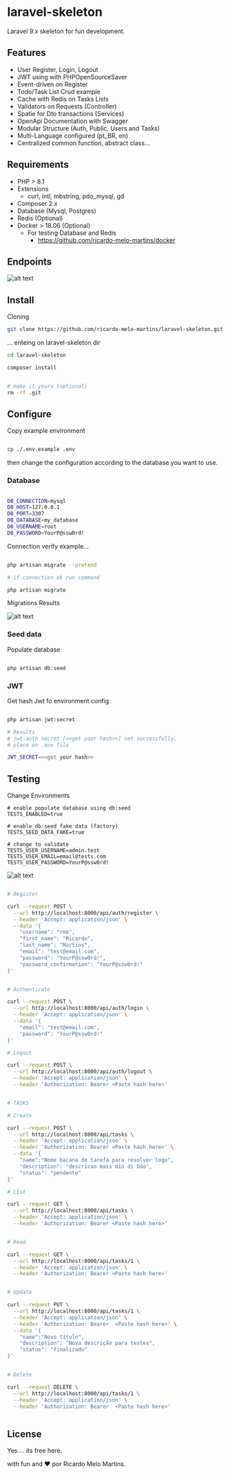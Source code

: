 # laravel-skeleton

Laravel 9.x skeleton for fun development.

## Features

- User Register, Login, Logout
- JWT using with PHPOpenSourceSaver
- Event-driven on Register
- Todo/Task List Crud example
- Cache with Redis on Tasks Lists
- Validators on Requests (Controller)
- Spatie for Dto transactions (Services)
- OpenApi Documentation with Swagger
- Modular Structure (Auth, Public, Users and Tasks)
- Multi-Language configured (pt_BR, en)
- Centralized common function, abstract class...

## Requirements

- PHP > 8.1
- Extensions
  - curl, intl, mbstring, pdo_mysql, gd
- Composer 2.x
- Database (Mysql, Postgres)
- Redis (Optional)
- Docker > 18.06 (Optional)
    - For testing Database and Redis
      - https://github.com/ricardo-melo-martins/docker
    

## Endpoints

![alt text](docs/images/open-api-swagger.png)


## Install

Cloning

```bash
git clone https://github.com/ricardo-melo-martins/laravel-skeleton.git
```

... enteing on laravel-skeleton dir

```bash
cd laravel-skeleton

composer install


# make it yours (optional)
rm -rf .git

```


## Configure

Copy example environment

```bash

cp ./.env.example .env

```

then change the configuration according to the database you want to use.

### Database

```bash

DB_CONNECTION=mysql
DB_HOST=127.0.0.1
DB_PORT=3307
DB_DATABASE=my_database
DB_USERNAME=root
DB_PASSWORD=YourP@ssw0rd!

```

Connection verify example...

```bash

php artisan migrate --pretend 

# if connection ok run command

php artisan migrate

```

Migrations Results

![alt text](docs/images/migration-result.png)



### Seed data

Populate database

```bash

php artisan db:seed 

```

### JWT

Get hash Jwt fo environment config

```bash

php artisan jwt:secret

# Results
# jwt-auth secret [<<get your hash>>] set successfully.
# place on .env file

JWT_SECRET=<<get your hash>>

```


## Testing

Change Environments 

```
# enable populate database using db:seed
TESTS_ENABLED=true

# enable db:seed fake data (factory) 
TESTS_SEED_DATA_FAKE=true

# change to validate
TESTS_USER_USERNAME=admin.test
TESTS_USER_EMAIL=email@tests.com
TESTS_USER_PASSWORD=YourP@ssw0rd!

```




![alt text](docs/images/example-request.png)


```bash

# Register

curl --request POST \
  --url http://localhost:8000/api/auth/register \
  --header 'Accept: application/json' \
  --data '{
	"username": "rmm",
	"first_name": "Ricardo",
	"last_name": "Martins",
	"email": "test@email.com",
	"password": "YourP@ssw0rd!",
	"password_confirmation": "YourP@ssw0rd!"
}'


# Authenticate

curl --request POST \
  --url http://localhost:8000/api/auth/login \
  --header 'Accept: application/json' \
  --data '{
	"email": "test@email.com",
	"password": "YourP@ssw0rd!"
}'

# Logout

curl --request POST \
  --url http://localhost:8000/api/auth/logout \
  --header 'Accept: application/json' \
  --header 'Authorization: Bearer <Paste hash here>'


# TASKS

# Create

curl --request POST \
  --url http://localhost:8000/api/tasks \
  --header 'Accept: application/json' \
  --header 'Authorization: Bearer <Paste hash here>' \
  --data '{
	"name":"Nome bacana de tarefa para resolver logo",
	"description": "descricao mais mió di bão",
	"status": "pendente"
}'

# List

curl --request GET \
  --url http://localhost:8000/api/tasks \
  --header 'Accept: application/json' \
  --header 'Authorization: Bearer <Paste hash here>'


# Read

curl --request GET \
  --url http://localhost:8000/api/tasks/1 \
  --header 'Accept: application/json' \
  --header 'Authorization: Bearer <Paste hash here>'


# Update

curl --request PUT \
  --url http://localhost:8000/api/tasks/1 \
  --header 'Accept: application/json' \
  --header 'Authorization: Bearer  <Paste hash here>' \
  --data '{
	"name":"Novo título",
	"description": "Nova descrição para testes",
	"status": "finalizado"
}'


# Delete

curl --request DELETE \
  --url http://localhost:8000/api/tasks/1 \
  --header 'Accept: application/json' \
  --header 'Authorization: Bearer  <Paste hash here>'



```


## License
Yes ... its free here.

with fun and ❤️ por Ricardo Melo Martins.

